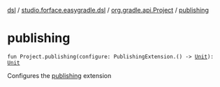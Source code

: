 [dsl](../../index.md) / [studio.forface.easygradle.dsl](../index.md) / [org.gradle.api.Project](index.md) / [publishing](./publishing.md)

# publishing

`fun Project.publishing(configure: PublishingExtension.() -> `[`Unit`](https://kotlinlang.org/api/latest/jvm/stdlib/kotlin/-unit/index.html)`): `[`Unit`](https://kotlinlang.org/api/latest/jvm/stdlib/kotlin/-unit/index.html)

Configures the [publishing](#) extension

